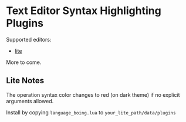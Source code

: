 # Text Editor Syntax Highlighting Plugins
Supported editors:
* [lite](https://github.com/rxi/lite)

More to come.

## Lite Notes
The operation syntax color changes to red (on dark theme) if no explicit arguments allowed.

Install by copying `language_boing.lua` to `your_lite_path/data/plugins`
